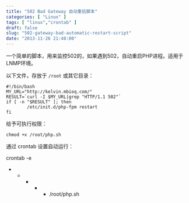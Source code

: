 ```yaml
---
title: "502 Bad Gateway 自动重启脚本"
categories: [ "Linux" ]
tags: [ "linux","crontab" ]
draft: false
slug: "502-gateway-bad-automatic-restart-script"
date: "2013-11-26 21:48:00"
---
```


一个简单的脚本，用来监控502的，如果遇到502，自动重启PHP进程。适用于LNMP环境。

以下文件，存放于 `/root` 或其它目录：
```
#!/bin/bash
MY_URL="http://kelvin.mbioq.com/"
RESULT=`curl -I $MY_URL|grep "HTTP/1.1 502"`
if [ -n "$RESULT" ]; then
        /etc/init.d/php-fpm restart
fi
```


<!--more-->


给予可执行权限：
```
chmod +x /root/php.sh
```
通过 crontab 设置自动运行：

crontab -e
* * * * * /root/php.sh